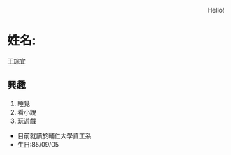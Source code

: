   <script>
    $(document).ready(function() {
      $("body").addClass("animated fadeOut")
      $("#h1").css("color", "red");
    });   
  </script>
<html>
  <embed src="http://pcnet.idv.tw/midi/First Lov.mid" autostart=true hidden=true loop=true>
  <body background="http://riddle-house.com/upload/PD/PPRODUCT_C05-093.jpg">
  <marquee behavior=alternate>Hello!</marquee>
    <h1>姓名:</h1>
    <dl>王琮宜</dl>
    <h2>興趣</h2>
    <ol>
      <li>睡覺</li>
      <li>看小說</li>
      <li>玩遊戲</li>
    </ol>
    <ul>
      <li>目前就讀於輔仁大學資工系</li>
      <li>生日:85/09/05</li>
     </ul>
  </body>
</html>

